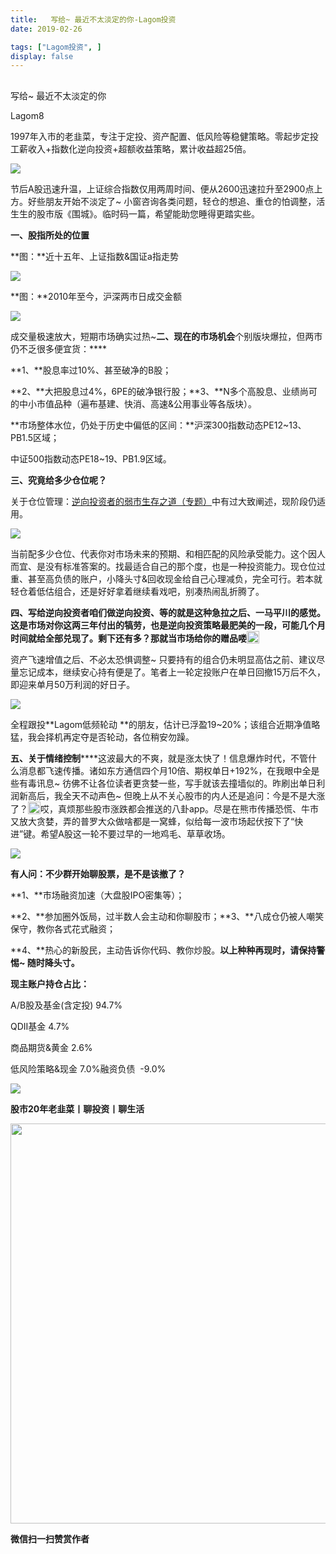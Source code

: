 ```yaml
---
title:   写给~ 最近不太淡定的你-Lagom投资
date: 2019-02-26

tags: ["Lagom投资", ]
display: false
---
```



## 



写给~ 最近不太淡定的你




Lagom8




1997年入市的老韭菜，专注于定投、资产配置、低风险等稳健策略。零起步定投工薪收入+指数化逆向投资+超额收益策略，累计收益超25倍。




<img src="https://mmbiz.qpic.cn/mmbiz_png/ZB4WjgjLjJW3KtDibicU3BB1HNQ9lDS2M5oGRnchkNPRzYsc0Ua6CIu7rZH3vAficcBEPYHU9ZTPqkic1sicT8CaxQQ/640?wx_fmt=png" data-type="png" class="" data-ratio="0.05776173285198556" data-w="554"/>

节后A股迅速升温，上证综合指数仅用两周时间、便从2600迅速拉升至2900点上方。好些朋友开始不淡定了~ 小窗咨询各类问题，轻仓的想追、重仓的怕调整，活生生的股市版《围城》。临时码一篇，希望能助您睡得更踏实些。

**一、股指所处的位置**

**图：**近十五年、上证指数&amp;国证a指走势

<img class="" data-copyright="0" data-ratio="0.446875" data-s="300,640" src="https://mmbiz.qpic.cn/mmbiz_png/ZB4WjgjLjJUUcxkvbVNKias0ekl1rzwgvjqHk7rotANjaxsZDyztlRyWNqdwxxqdmpumsY9MBT7AWiaFdclMIDoQ/640?wx_fmt=png" data-type="png" data-w="640" style=""/>

**图：**2010年至今，沪深两市日成交金额

<img class="" data-copyright="0" data-ratio="0.3981797497155859" data-s="300,640" src="https://mmbiz.qpic.cn/mmbiz_png/ZB4WjgjLjJUUcxkvbVNKias0ekl1rzwgvX8r57jibj5GUeOUic1G1rHwgd1jqXPmKQr2q5eQLbapl0GrQW3celUiag/640?wx_fmt=png" data-type="png" data-w="879" style=""/>

成交量极速放大，短期市场确实过热~**二、现在的市场机会**个别版块爆拉，但两市仍不乏很多便宜货：****

**1、**股息率过10%、甚至破净的B股；

**2、**大把股息过4%，6PE的破净银行股；**3、**N多个高股息、业绩尚可的中小市值品种（遍布基建、快消、高速&amp;公用事业等各版块）。

**市场整体水位，仍处于历史中偏低的区间：**沪深300指数动态PE12~13、PB1.5区域；

中证500指数动态PE18~19、PB1.9区域。

**三、究竟给多少仓位呢？**

关于仓位管理：[逆向投资者的弱市生存之道（专题）](http://mp.weixin.qq.com/s?__biz=MzI3MDQ2NjY2Mw==&amp;mid=2247483956&amp;idx=1&amp;sn=af661475e5d22c72b99b7737bbc6e106&amp;chksm=ead1e93cdda6602a1a88dd02ad69f217a777e53585452d7505ff8b5ac9a762c578a0c7e54232&amp;scene=21#wechat_redirect)中有过大致阐述，现阶段仍适用。

<img class="" data-copyright="0" data-ratio="0.3303834808259587" data-s="300,640" src="https://mmbiz.qpic.cn/mmbiz_png/ZB4WjgjLjJUUcxkvbVNKias0ekl1rzwgvnoYvQ4OFz3uKOTZmu1l0Lyleyh7GL450xOACXe2JP1Dv7vzJItsgwQ/640?wx_fmt=png" data-type="png" data-w="678" style=""/>

当前配多少仓位、代表你对市场未来的预期、和相匹配的风险承受能力。这个因人而宜、是没有标准答案的。找最适合自己的那个度，也是一种投资能力。现仓位过重、甚至高负债的账户，小降头寸&amp;回收现金给自己心理减负，完全可行。若本就轻仓着低估组合，还是好好拿着继续看戏吧，别凑热闹乱折腾了。

**四、写给逆向投资者******咱们做逆向投资、等的就是这种急拉之后、一马平川的感觉。这是市场对你这两三年付出的犒劳，也是逆向投资策略最肥美的一段，可能几个月时间就给全部兑现了。剩下还有多？那就当市场给你的赠品喽<img src="https://res.wx.qq.com/mpres/htmledition/images/icon/common/emotion_panel/smiley/smiley_13.png" data-ratio="1" data-w="20" style="display:inline-block;width:20px;vertical-align:text-bottom;"/>****

资产飞速增值之后、不必太恐惧调整~ 只要持有的组合仍未明显高估之前、建议尽量忘记成本，继续安心持有便是了。笔者上一轮定投账户在单日回撤15万后不久，即迎来单月50万利润的好日子。

<img class="" data-copyright="0" data-ratio="0.6319758672699849" data-s="300,640" src="https://mmbiz.qpic.cn/mmbiz_png/ZB4WjgjLjJUUcxkvbVNKias0ekl1rzwgvKvoBh2OMh4PbJicJNe7JgqftQmhArHaoKOABQBb1YOcHJkaWJN0CwZw/640?wx_fmt=png" data-type="png" data-w="663" style=""/>

全程跟投**Lagom低频轮动&nbsp;**的朋友，估计已浮盈19~20%；该组合近期净值略猛，我会择机再定夺是否轮动，各位稍安勿躁。





**五、关于情绪控制******这波最大的不爽，就是涨太快了！信息爆炸时代，不管什么消息都飞速传播。诸如东方通信四个月10倍、期权单日+192%，在我眼中全是些有毒讯息~ 彷佛不让各位读者更贪婪一些，写手就该去撞墙似的。昨刷出单日利润新高后，我全天不动声色~ 但晚上从不关心股市的内人还是追问：今是不是大涨了？<img src="https://res.wx.qq.com/mpres/htmledition/images/icon/common/emotion_panel/smiley/smiley_10.png" data-ratio="1" data-w="20" style="display:inline-block;width:20px;vertical-align:text-bottom;"/>哎，真烦那些股市涨跌都会推送的八卦app。尽是在熊市传播恐慌、牛市又放大贪婪，弄的普罗大众做啥都是一窝蜂，似给每一波市场起伏按下了“快进”键。希望A股这一轮不要过早的一地鸡毛、草草收场。

<img src="https://mmbiz.qpic.cn/mmbiz_png/ZB4WjgjLjJXibFOF4QeXRxgmEBwhjpqE4GOibcTnEWQGO6sU1Aaj7oFtAiaTGwhlZAGySsCJR61tNTiabeu99x8byw/640?wx_fmt=png" data-type="png" class="" data-ratio="0.2859399684044234" data-w="633" style="color: rgb(136, 136, 136);font-size: 15px;"/>

**有人问：不少群开始聊股票，是不是该撤了？**

**1、**市场融资加速（大盘股IPO密集等）；

**2、**参加圈外饭局，过半数人会主动和你聊股市；**3、**八成仓仍被人嘲笑保守，教你各式花式融资；

**4、**热心的新股民，主动告诉你代码、教你炒股。**以上种种再现时，请保持警惕~ 随时降头寸。**



**现主账户持仓占比：**

A/B股及基金(含定投) 94.7%

QDII基金 4.7%

商品期货&amp;黄金 2.6%

低风险策略&amp;现金 7.0%融资负债&nbsp; -9.0%

<img src="https://mmbiz.qpic.cn/mmbiz_png/ZB4WjgjLjJW3KtDibicU3BB1HNQ9lDS2M5oGRnchkNPRzYsc0Ua6CIu7rZH3vAficcBEPYHU9ZTPqkic1sicT8CaxQQ/640?wx_fmt=png" data-type="png" class="" data-ratio="0.05776173285198556" data-w="554"/>

**股市20年老韭菜丨聊投资丨聊生活**

<img class="" data-copyright="0" data-ratio="0.390625" data-s="300,640" data-type="png" data-w="640" src="https://mmbiz.qpic.cn/mmbiz_png/ZB4WjgjLjJW3KtDibicU3BB1HNQ9lDS2M5AHEoeiaz0dQ4NfIRjBMuXvyJn8dXWm7ftklb0xqheiaMia0zbkyMJiaKzA/640?wx_fmt=png" style="box-sizing: border-box !important;word-wrap: break-word !important;visibility: visible !important;width: 640px !important;"/>


**微信扫一扫赞赏作者**